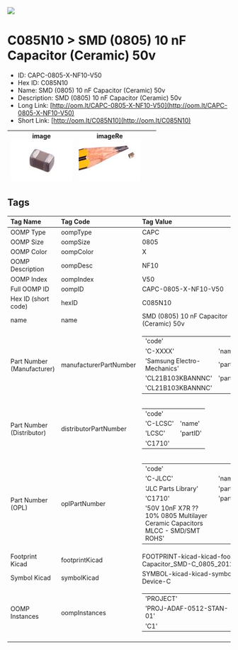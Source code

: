 


  
![][im]
# C085N10 > SMD (0805) 10 nF Capacitor (Ceramic) 50v

- ID: CAPC-0805-X-NF10-V50
- Hex ID: C085N10
- Name: SMD (0805) 10 nF Capacitor (Ceramic) 50v
- Description: SMD (0805) 10 nF Capacitor (Ceramic) 50v
- Long Link: [http://oom.lt/CAPC-0805-X-NF10-V50](http://oom.lt/CAPC-0805-X-NF10-V50)
- Short Link: [http://oom.lt/C085N10](http://oom.lt/C085N10)
  

|image<br>[![](https://raw.githubusercontent.com/oomlout/oomlout_OOMP_parts_V2/main/CAPC/0805/X/NF10/V50/image_140.jpg)](https://github.com/oomlout/oomlout_OOMP_parts_V2/tree/main/CAPC/0805/X/NF10/V50/image.jpg)|imageRe<br>[![](https://raw.githubusercontent.com/oomlout/oomlout_OOMP_parts_V2/main/CAPC/0805/X/NF10/V50/image_RE_140.jpg)](https://github.com/oomlout/oomlout_OOMP_parts_V2/tree/main/CAPC/0805/X/NF10/V50/image_RE.jpg)|||
| :---: | :---: | :---: | :---: |

## Tags
  

|Tag Name|Tag Code|Tag Value|
| :--- | :--- | :--- |
|OOMP Type|oompType|CAPC|
|OOMP Size|oompSize|0805|
|OOMP Color|oompColor|X|
|OOMP Description|oompDesc|NF10|
|OOMP Index|oompIndex|V50|
|Full OOMP ID|oompID|CAPC-0805-X-NF10-V50|
|Hex ID (short code)|hexID|C085N10|
|name|name|SMD (0805) 10 nF Capacitor (Ceramic) 50v|
|Part Number (Manufacturer)|manufacturerPartNumber|<table><tr><td>'code'</td></tr><tr><td> 'C-XXXX'</td><td> 'name'</td></tr><tr><td> 'Samsung Electro-Mechanics'</td><td> 'partID'</td></tr><tr><td> 'CL21B103KBANNNC'</td><td> 'partName'</td></tr><tr><td> 'CL21B103KBANNNC'</td></tr></table>|
|Part Number (Distributor)|distributorPartNumber|<table><tr><td>'code'</td></tr><tr><td> 'C-LCSC'</td><td> 'name'</td></tr><tr><td> 'LCSC'</td><td> 'partID'</td></tr><tr><td> 'C1710'</td></tr></table>|
|Part Number (OPL)|oplPartNumber|<table><tr><td>'code'</td></tr><tr><td> 'C-JLCC'</td><td> 'name'</td></tr><tr><td> 'JLC Parts Library'</td><td> 'partID'</td></tr><tr><td> 'C1710'</td><td> 'partName'</td></tr><tr><td> '50V 10nF X7R ??10% 0805  Multilayer Ceramic Capacitors MLCC - SMD/SMT ROHS'</td></tr></table>|
|Footprint Kicad|footprintKicad|FOOTPRINT-kicad-kicad-footprints-Capacitor_SMD-C_0805_2012Metric|
|Symbol Kicad|symbolKicad|SYMBOL-kicad-kicad-symbols-Device-C|
|OOMP Instances|oompInstances|<table><tr><td>'PROJECT'</td></tr><tr><td> 'PROJ-ADAF-0512-STAN-01'</td><td> 'ID'</td></tr><tr><td> 'C1'</td></tr></table>|
||||



[im]: CAPC/0805/X/NF10/V50/image_450.jpg
